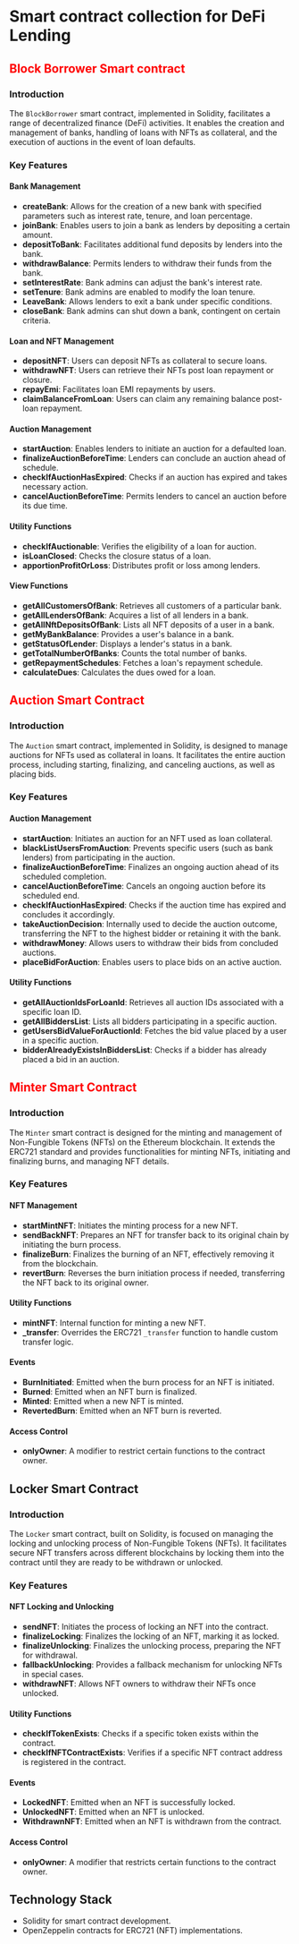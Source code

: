 # Smart contract collection for DeFi Lending

## <span style="color:red">Block Borrower Smart contract</span>

### Introduction
The `BlockBorrower` smart contract, implemented in Solidity, facilitates a range of decentralized finance (DeFi) activities. It enables the creation and management of banks, handling of loans with NFTs as collateral, and the execution of auctions in the event of loan defaults.

### Key Features

#### Bank Management
- **createBank**: Allows for the creation of a new bank with specified parameters such as interest rate, tenure, and loan percentage.
- **joinBank**: Enables users to join a bank as lenders by depositing a certain amount.
- **depositToBank**: Facilitates additional fund deposits by lenders into the bank.
- **withdrawBalance**: Permits lenders to withdraw their funds from the bank.
- **setInterestRate**: Bank admins can adjust the bank's interest rate.
- **setTenure**: Bank admins are enabled to modify the loan tenure.
- **LeaveBank**: Allows lenders to exit a bank under specific conditions.
- **closeBank**: Bank admins can shut down a bank, contingent on certain criteria.

#### Loan and NFT Management
- **depositNFT**: Users can deposit NFTs as collateral to secure loans.
- **withdrawNFT**: Users can retrieve their NFTs post loan repayment or closure.
- **repayEmi**: Facilitates loan EMI repayments by users.
- **claimBalanceFromLoan**: Users can claim any remaining balance post-loan repayment.

#### Auction Management
- **startAuction**: Enables lenders to initiate an auction for a defaulted loan.
- **finalizeAuctionBeforeTime**: Lenders can conclude an auction ahead of schedule.
- **checkIfAuctionHasExpired**: Checks if an auction has expired and takes necessary action.
- **cancelAuctionBeforeTime**: Permits lenders to cancel an auction before its due time.

#### Utility Functions
- **checkIfAuctionable**: Verifies the eligibility of a loan for auction.
- **isLoanClosed**: Checks the closure status of a loan.
- **apportionProfitOrLoss**: Distributes profit or loss among lenders.

#### View Functions
- **getAllCustomersOfBank**: Retrieves all customers of a particular bank.
- **getAllLendersOfBank**: Acquires a list of all lenders in a bank.
- **getAllNftDepositsOfBank**: Lists all NFT deposits of a user in a bank.
- **getMyBankBalance**: Provides a user's balance in a bank.
- **getStatusOfLender**: Displays a lender's status in a bank.
- **getTotalNumberOfBanks**: Counts the total number of banks.
- **getRepaymentSchedules**: Fetches a loan's repayment schedule.
- **calculateDues**: Calculates the dues owed for a loan.


## <span style="color:red">Auction Smart Contract</span>

### Introduction
The `Auction` smart contract, implemented in Solidity, is designed to manage auctions for NFTs used as collateral in loans. It facilitates the entire auction process, including starting, finalizing, and canceling auctions, as well as placing bids.

### Key Features

#### Auction Management
- **startAuction**: Initiates an auction for an NFT used as loan collateral.
- **blackListUsersFromAuction**: Prevents specific users (such as bank lenders) from participating in the auction.
- **finalizeAuctionBeforeTime**: Finalizes an ongoing auction ahead of its scheduled completion.
- **cancelAuctionBeforeTime**: Cancels an ongoing auction before its scheduled end.
- **checkIfAuctionHasExpired**: Checks if the auction time has expired and concludes it accordingly.
- **takeAuctionDecision**: Internally used to decide the auction outcome, transferring the NFT to the highest bidder or retaining it with the bank.
- **withdrawMoney**: Allows users to withdraw their bids from concluded auctions.
- **placeBidForAuction**: Enables users to place bids on an active auction.

#### Utility Functions
- **getAllAuctionIdsForLoanId**: Retrieves all auction IDs associated with a specific loan ID.
- **getAllBiddersList**: Lists all bidders participating in a specific auction.
- **getUsersBidValueForAuctionId**: Fetches the bid value placed by a user in a specific auction.
- **bidderAlreadyExistsInBiddersList**: Checks if a bidder has already placed a bid in an auction.

## <span style="color:red">Minter Smart Contract</span>

### Introduction
The `Minter` smart contract is designed for the minting and management of Non-Fungible Tokens (NFTs) on the Ethereum blockchain. It extends the ERC721 standard and provides functionalities for minting NFTs, initiating and finalizing burns, and managing NFT details.

### Key Features

#### NFT Management
- **startMintNFT**: Initiates the minting process for a new NFT.
- **sendBackNFT**: Prepares an NFT for transfer back to its original chain by initiating the burn process.
- **finalizeBurn**: Finalizes the burning of an NFT, effectively removing it from the blockchain.
- **revertBurn**: Reverses the burn initiation process if needed, transferring the NFT back to its original owner.

#### Utility Functions
- **mintNFT**: Internal function for minting a new NFT.
- **_transfer**: Overrides the ERC721 `_transfer` function to handle custom transfer logic.

#### Events
- **BurnInitiated**: Emitted when the burn process for an NFT is initiated.
- **Burned**: Emitted when an NFT burn is finalized.
- **Minted**: Emitted when a new NFT is minted.
- **RevertedBurn**: Emitted when an NFT burn is reverted.

#### Access Control
- **onlyOwner**: A modifier to restrict certain functions to the contract owner.

## Locker Smart Contract

### Introduction
The `Locker` smart contract, built on Solidity, is focused on managing the locking and unlocking process of Non-Fungible Tokens (NFTs). It facilitates secure NFT transfers across different blockchains by locking them into the contract until they are ready to be withdrawn or unlocked.

### Key Features

#### NFT Locking and Unlocking
- **sendNFT**: Initiates the process of locking an NFT into the contract.
- **finalizeLocking**: Finalizes the locking of an NFT, marking it as locked.
- **finalizeUnlocking**: Finalizes the unlocking process, preparing the NFT for withdrawal.
- **fallbackUnlocking**: Provides a fallback mechanism for unlocking NFTs in special cases.
- **withdrawNFT**: Allows NFT owners to withdraw their NFTs once unlocked.

#### Utility Functions
- **checkIfTokenExists**: Checks if a specific token exists within the contract.
- **checkIfNFTContractExists**: Verifies if a specific NFT contract address is registered in the contract.

#### Events
- **LockedNFT**: Emitted when an NFT is successfully locked.
- **UnlockedNFT**: Emitted when an NFT is unlocked.
- **WithdrawnNFT**: Emitted when an NFT is withdrawn from the contract.

#### Access Control
- **onlyOwner**: A modifier that restricts certain functions to the contract owner.

## Technology Stack
- Solidity for smart contract development.
- OpenZeppelin contracts for ERC721 (NFT) implementations.